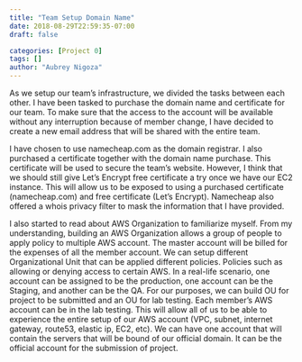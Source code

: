 ```yaml
---
title: "Team Setup Domain Name"
date: 2018-08-29T22:59:35-07:00
draft: false

categories: [Project 0]
tags: []
author: "Aubrey Nigoza"
---
```

As we setup our team’s infrastructure, we divided the tasks between each other. I have been tasked to purchase the domain name and certificate for our team. To make sure that the access to the account will be available without any interruption because of member change, I have decided to create a new email address that will be shared with the entire team. 

I have chosen to use namecheap.com as the domain registrar. I also purchased a certificate together with the domain name purchase. This certificate will be used to secure the team’s website. However, I think that we should still give Let’s Encrypt free certificate a try once we have our EC2 instance. This will allow us to be exposed to using a purchased certificate (namecheap.com) and free certificate (Let’s Encrypt). Namecheap also offered a whois privacy filter to mask the information that I have provided. 

I also started to read about AWS Organization to familiarize myself. From my understanding, building an AWS Organization allows a group of people to apply policy to multiple AWS account. The master account will be billed for the expenses of all the member account. We can setup different Organizational Unit that can be applied different policies. Policies such as allowing or denying access to certain AWS. In a real-life scenario, one account can be assigned to be the production, one account can be the Staging, and another can be the QA. For our purposes, we can build OU for project to be submitted and an OU for lab testing.  Each member’s AWS account can be in the lab testing. This will allow all of us to be able to experience the entire setup of our AWS account (VPC, subnet, internet gateway, route53, elastic ip, EC2, etc). We can have one account that will contain the servers that will be bound of our official domain. It can be the official account for the submission of project. 

